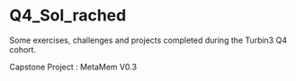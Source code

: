 # Q4_Sol_rached
Some exercises, challenges and projects completed during the Turbin3 Q4 cohort.

Capstone Project : MetaMem V0.3
